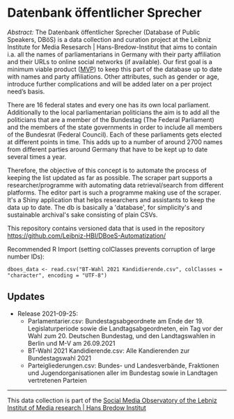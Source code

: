# Datenbank öffentlicher Sprecher

*Abstract:* The Datenbank öffentlicher Sprecher (Database of Public Speakers, DBöS) is a data collection and curation project at the Leibniz Institute for Media Resesarch | Hans-Bredow-Institut that aims to contain i.a. all the names of parliamentarians in Germany with their party affiliation and their URLs to online social networks (if available). Our first goal is a minimum viable product ([MVP](https://en.wikipedia.org/wiki/Minimum_viable_product)) to keep this part of the database up to date with names and party affiliations. Other attributes, such as gender or age, introduce further complications and will be added later on a per project need’s basis. 

There are 16 federal states and every one has its own local parliament. Additionally to the local parliamentarian politicians the aim is to add all the politicians that are a member of the Bundestag (The Federal Parliament) and the members of the state governments in order to include all members of the Bundesrat (Federal Council). Each of these parliaments gets elected at different points in time. This adds up to a number of around 2700 names from different parties around Germany that have to be kept up to date several times a year.

Therefore, the objective of this concept is to automate the process of keeping the list updated as far as possible. The scraper part supports a researcher/programme with automating data retrieval/search from different platforms. The editor part is such a programme making use of the scraper. It's a Shiny application that helps researchers and assistants to keep the data up to date. The db is basically a 'database', for simplicity's and sustainable archival's sake consisting of plain CSVs.

This repository contains versioned data that is used in the repository https://github.com/Leibniz-HBI/DBoeS-Automatization/

Recommended R Import (setting colClasses prevents corruption of large number IDs):
```
dboes_data <- read.csv("BT-Wahl 2021 Kandidierende.csv", colClasses = "character", encoding = "UTF-8")
```

## Updates
* Release 2021-09-25: 
  * Parlamentarier.csv: Bundestagsabgeordnete am Ende der 19. Legislaturperiode sowie die Landtagsabgeordneten, ein Tag vor der Wahl zum 20. Deutschen Bundestag, und den Landtagswahlen in Berlin und M-V am 26.09.2021
  * BT-Wahl 2021 Kandidierende.csv: Alle Kandierenden zur Bundestagswahl 2021
  * Parteigliederungen.csv: Bundes- und Landesverbände, Fraktionen und Jugendorganisationen aller im Bundestag sowie in Landtagen vertretenen Parteien

---

This data collection is part of the [Social Media Observatory of the Lebniz Institut of Media research | Hans Bredow Institut](https://leibniz-hbi.github.io/SMO/) 
